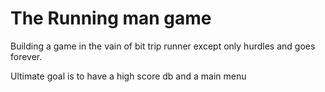 # The Running man game

Building a game in the vain of bit trip runner except only hurdles and goes forever.

Ultimate goal is to have a high score db and a main menu
